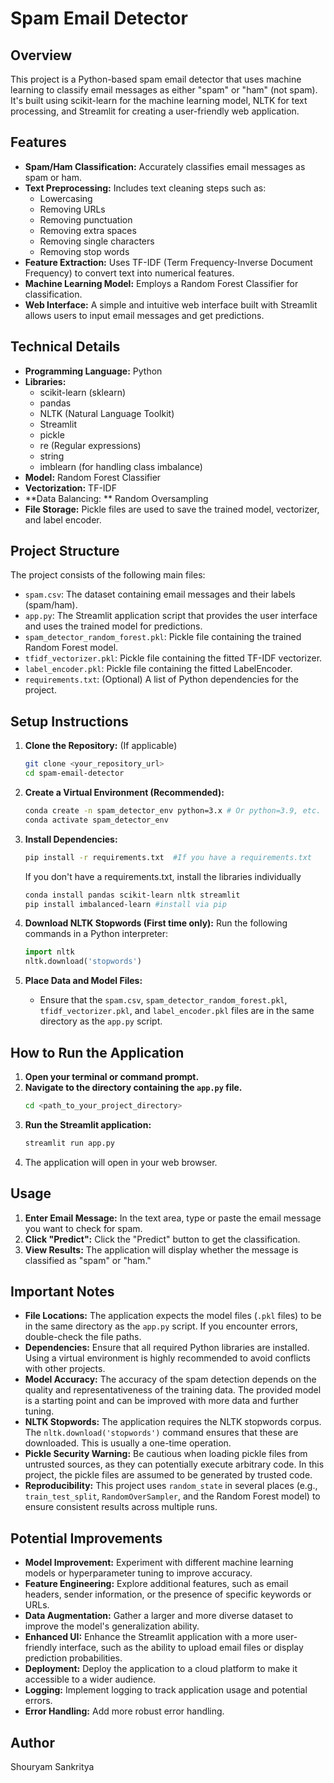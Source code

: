 # Spam Email Detector

## Overview

This project is a Python-based spam email detector that uses machine learning to classify email messages as either "spam" or "ham" (not spam). It's built using scikit-learn for the machine learning model, NLTK for text processing, and Streamlit for creating a user-friendly web application.

## Features

* **Spam/Ham Classification:** Accurately classifies email messages as spam or ham.
* **Text Preprocessing:** Includes text cleaning steps such as:
    * Lowercasing
    * Removing URLs
    * Removing punctuation
    * Removing extra spaces
    * Removing single characters
    * Removing stop words
* **Feature Extraction:** Uses TF-IDF (Term Frequency-Inverse Document Frequency) to convert text into numerical features.
* **Machine Learning Model:** Employs a Random Forest Classifier for classification.
* **Web Interface:** A simple and intuitive web interface built with Streamlit allows users to input email messages and get predictions.

## Technical Details

* **Programming Language:** Python
* **Libraries:**
    * scikit-learn (sklearn)
    * pandas
    * NLTK (Natural Language Toolkit)
    * Streamlit
    * pickle
    * re (Regular expressions)
    * string
    * imblearn (for handling class imbalance)
* **Model:** Random Forest Classifier
* **Vectorization:** TF-IDF
* **Data Balancing: ** Random Oversampling
* **File Storage:** Pickle files are used to save the trained model, vectorizer, and label encoder.

## Project Structure

The project consists of the following main files:

* `spam.csv`: The dataset containing email messages and their labels (spam/ham).
* `app.py`: The Streamlit application script that provides the user interface and uses the trained model for predictions.
* `spam_detector_random_forest.pkl`:  Pickle file containing the trained Random Forest model.
* `tfidf_vectorizer.pkl`: Pickle file containing the fitted TF-IDF vectorizer.
* `label_encoder.pkl`: Pickle file containing the fitted LabelEncoder.
* `requirements.txt`: (Optional) A list of Python dependencies for the project.

## Setup Instructions

1.  **Clone the Repository:** (If applicable)
    ```bash
    git clone <your_repository_url>
    cd spam-email-detector
    ```

2.  **Create a Virtual Environment (Recommended):**
    ```bash
    conda create -n spam_detector_env python=3.x # Or python=3.9, etc.
    conda activate spam_detector_env
    ```

3.  **Install Dependencies:**
    ```bash
    pip install -r requirements.txt  #If you have a requirements.txt
    ```
    If you don't have a requirements.txt, install the libraries individually
    ```bash
    conda install pandas scikit-learn nltk streamlit
    pip install imbalanced-learn #install via pip
    ```

4.  **Download NLTK Stopwords (First time only):**
    Run the following commands in a Python interpreter:
    ```python
    import nltk
    nltk.download('stopwords')
    ```

5.  **Place Data and Model Files:**
    * Ensure that the `spam.csv`, `spam_detector_random_forest.pkl`, `tfidf_vectorizer.pkl`, and `label_encoder.pkl` files are in the same directory as the `app.py` script.

## How to Run the Application

1.  **Open your terminal or command prompt.**
2.  **Navigate to the directory containing the `app.py` file.**
    ```bash
    cd <path_to_your_project_directory>
    ```
3.  **Run the Streamlit application:**
    ```bash
    streamlit run app.py
    ```
4.  The application will open in your web browser.

## Usage

1.  **Enter Email Message:** In the text area, type or paste the email message you want to check for spam.
2.  **Click "Predict":** Click the "Predict" button to get the classification.
3.  **View Results:** The application will display whether the message is classified as "spam" or "ham."

##  Important Notes

* **File Locations:** The application expects the model files (`.pkl` files) to be in the same directory as the `app.py` script.  If you encounter errors, double-check the file paths.
* **Dependencies:** Ensure that all required Python libraries are installed.  Using a virtual environment is highly recommended to avoid conflicts with other projects.
* **Model Accuracy:** The accuracy of the spam detection depends on the quality and representativeness of the training data.  The provided model is a starting point and can be improved with more data and further tuning.
* **NLTK Stopwords:** The application requires the NLTK stopwords corpus.  The `nltk.download('stopwords')` command ensures that these are downloaded.  This is usually a one-time operation.
* **Pickle Security Warning:** Be cautious when loading pickle files from untrusted sources, as they can potentially execute arbitrary code.  In this project, the pickle files are assumed to be generated by trusted code.
* **Reproducibility:** This project uses `random_state` in several places (e.g., `train_test_split`, `RandomOverSampler`, and the Random Forest model) to ensure consistent results across multiple runs.

##  Potential Improvements

* **Model Improvement:** Experiment with different machine learning models or hyperparameter tuning to improve accuracy.
* **Feature Engineering:** Explore additional features, such as email headers, sender information, or the presence of specific keywords or URLs.
* **Data Augmentation:** Gather a larger and more diverse dataset to improve the model's generalization ability.
* **Enhanced UI:** Enhance the Streamlit application with a more user-friendly interface, such as the ability to upload email files or display prediction probabilities.
* **Deployment:** Deploy the application to a cloud platform to make it accessible to a wider audience.
* **Logging:** Implement logging to track application usage and potential errors.
* **Error Handling:** Add more robust error handling.


##  Author
Shouryam Sankritya

